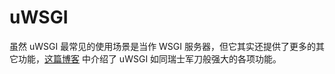 # uWSGI

虽然 uWSGI 最常见的使用场景是当作 WSGI 服务器，但它其实还提供了更多的其它功能，[这篇博客](https://lincolnloop.com/blog/uwsgi-swiss-army-knife/)
中介绍了 uWSGI 如同瑞士军刀般强大的各项功能。

